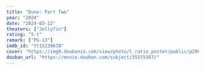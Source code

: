 ```yaml
---
title: "Dune: Part Two"
year: "2024"
date: "2024-03-12"
theaters: ["Jellyfin"]
rating: "5-t"
remark: ["PG-13"]
imdb_id: "tt15239678"
cover: "https://img9.doubanio.com/view/photo/l_ratio_poster/public/p2902227445.jpg"
douban_url: "https://movie.douban.com/subject/35575567/"
---
```

